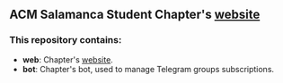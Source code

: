 ## ACM Salamanca Student Chapter's [website](https://acmsalamanca.com/)

### This repository contains:

- **web**: Chapter's [website](https://acmsalamanca.com/).
- **bot**: Chapter's bot, used to manage Telegram groups subscriptions.
